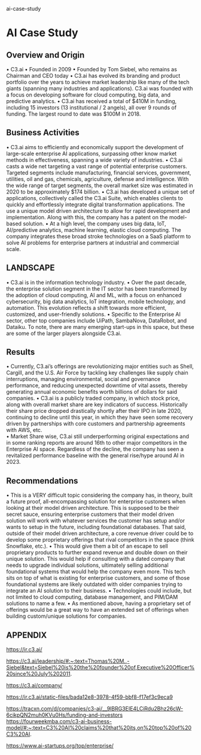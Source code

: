 ai-case-study
# AI Case Study

## Overview and Origin

•	C3.ai
•	Founded in 2009
•	Founded by Tom Siebel, who remains as Chairman and CEO today
•	C3.ai has evolved its branding and product portfolio over the years to achieve market leadership like many of the tech giants (spanning many industries and applications).  C3.ai was founded with a focus on developing software for cloud computing, big data, and predictive analytics.
•	C3.ai has received a total of $410M in funding, including 15 investors (13 institutional / 2 angels), all over 9 rounds of funding.  The largest round to date was $100M in 2018.

## Business Activities

•	C3.ai aims to efficiently and economically support the development of large-scale enterprise AI applications, surpassing other know market methods in effectiveness, spanning a wide variety of industries.
•	C3.ai casts a wide net targeting a vast range of potential enterprise customers.  Targeted segments include manufacturing, financial services, government, utilities, oil and gas, chemicals, agriculture, defense and intelligence. With the wide range of target segments, the overall market size was estimated in 2020 to be approximately $174 billion.
•	C3.ai has developed a unique set of applications, collectively called the C3.ai Suite, which enables clients to quickly and effortlessly integrate digital transformation applications.  The use a unique model driven architecture to allow for rapid development and implementation. Along with this, the company has a patent on the model-based solution. 
•	At a high level, the company uses big data, IoT, AI/predictive analytics, machine learning, elastic cloud computing.  The company integrates these broad stroke technologies on a SaaS platform to solve AI problems for enterprise partners at industrial and commercial scale.

## LANDSCAPE

•	C3.ai is in the information technology industry.
•	Over the past decade, the enterprise solution segment in the IT sector has been transformed by the adoption of cloud computing, AI and ML, with a focus on enhanced cybersecurity, big data analytics, IoT integration, mobile technology, and automation. This evolution reflects a shift towards more efficient, customized, and user-friendly solutions.
•	Specific to the Enterprise AI sector, other top companies include UiPath, SambaNova, DataRobot, and Dataiku.  To note, there are many emerging start-ups in this space, but these are some of the larger players alongside C3.ai.

## Results

•	Currently, C3.ai’s offerings are revolutionizing major entities such as Shell, Cargill, and the U.S. Air Force by tackling key challenges like supply chain interruptions, managing environmental, social and governance performance, and reducing unexpected downtime of vital assets, thereby generating annual economic benefits worth billions of dollars for said companies.
•	C3.ai is a publicly traded company, in which stock price, along with overall market share are key indicators of success.  Historically their share price dropped drastically shortly after their IPO in late 2020, continuing to decline until this year, in which they have seen some recovery driven by partnerships with core customers and partnership agreements with AWS, etc.   
•	Market Share wise, C3.ai still underperforming original expectations and in some ranking reports are around 16th to other major competitors in the Enterprise AI space.  Regardless of the decline, the company has seen a revitalized performance baseline with the general rise/hype around AI in 2023.  

## Recommendations

•	This is a VERY difficult topic considering the company has, in theory, built a future proof, all-encompassing solution for enterprise customers when looking at their model driven architecture.  This is supposed to be their secret sauce, ensuring enterprise customers that their model driven solution will work with whatever services the customer has setup and/or wants to setup in the future, including foundational databases.  That said, outside of their model driven architecture, a core revenue driver could be to develop some proprietary offerings that rival competitors in the space (think Snowflake, etc.).
•	This would give them a bit of an escape to sell proprietary products to further expand revenue and double down on their unique solution.  This would help if consulting with a dated company that needs to upgrade individual solutions, ultimately selling additional foundational systems that would help the company even more.  This tech sits on top of what is existing for enterprise customers, and some of those foundational systems are likely outdated with older companies trying to integrate an AI solution to their business. 
•	Technologies could include, but not limited to cloud computing, database management, and PIM/DAM solutions to name a few.
•	As mentioned above, having a proprietary set of offerings would be a great way to have an extended set of offerings when building custom/unique solutions for companies.  

## APPENDIX

https://ir.c3.ai/

https://c3.ai/leadership/#:~:text=Thomas%20M.,-Siebel&text=Siebel%20is%20the%20founder%20of,Executive%20Officer%20since%20July%202011.

https://c3.ai/company/

https://ir.c3.ai/static-files/bada12e8-3978-4f59-bbf8-f17ef3c9eca9

https://tracxn.com/d/companies/c3-ai/__9lBRG3EIE4LCiRdu2Bhz26cW-6cikpQN2muh0KVu0Hs/funding-and-investors
https://fourweekmba.com/c3-ai-business-model/#:~:text=C3%20AI%20claims%20that%20its,on%20top%20of%20C3%20AI.

https://www.ai-startups.org/top/enterprise/
